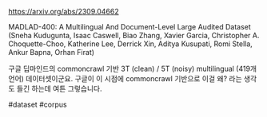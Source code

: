 https://arxiv.org/abs/2309.04662

MADLAD-400: A Multilingual And Document-Level Large Audited Dataset (Sneha Kudugunta, Isaac Caswell, Biao Zhang, Xavier Garcia, Christopher A. Choquette-Choo, Katherine Lee, Derrick Xin, Aditya Kusupati, Romi Stella, Ankur Bapna, Orhan Firat)

구글 딥마인드의 commoncrawl 기반 3T (clean) / 5T (noisy) multilingual (419개 언어) 데이터셋이군요. 구글이 이 시점에 commoncrawl 기반으로 이걸 왜? 라는 생각도 들긴 하는데 여튼 그렇습니다.

#dataset #corpus 
